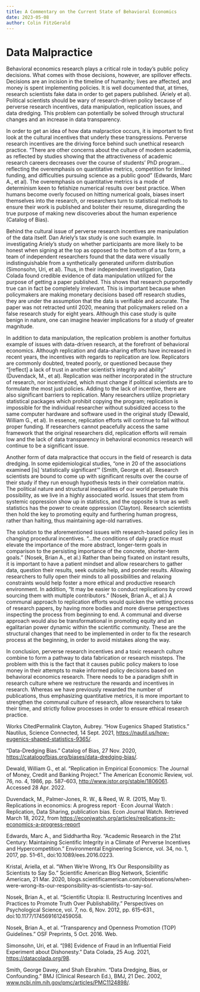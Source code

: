```yaml
---
title: A Commentary on the Current State of Behavioral Economics
date: 2023-05-08
author: Colin FitzGerald
---
```


# Data Malpractice

Behavioral economics research plays a critical role in today’s public policy decisions. What comes with those decisions, however, are spillover effects. Decisions are an incision in the timeline of humanity; lives are affected, and money is spent implementing policies. It is well documented that, at times, research scientists fake data in order to get papers published. (Ariely et al). Political scientists should be wary of research-driven policy because of perverse research incentives, data manipulation, replication issues, and data dredging. This problem can potentially be solved through structural changes and an increase in data transparency.

In order to get an idea of how data malpractice occurs, it is important to first look at the cultural incentives that underly these transgressions. Perverse research incentives are the driving force behind such unethical research practice. “There are other concerns about the culture of modern academia, as reflected by studies showing that the attractiveness of academic research careers decreases over the course of students’ PhD program…reflecting the overemphasis on quantitative metrics, competition for limited funding, and difficulties pursuing science as a public good” (Edwards, Marc A., et al). The overemphasis on quantitative metrics is a mode of determinism keen to fetishize numerical results over best practice. When humans become overly focused on hitting numerical goals, biases insert themselves into the research, or researchers turn to statistical methods to ensure their work is published and bolster their resume, disregarding the true purpose of making new discoveries about the human experience (Catalog of Bias).

Behind the cultural issue of perverse research incentives are manipulation of the data itself. Dan Ariely’s tax study is one such example. In investigating Ariely’s study on whether participants are more likely to be honest when signing at the top as opposed to the bottom of a tax form, a team of independent researchers found that the data were visually indistinguishable from a synthetically generated uniform distribution (Simonsohn, Uri, et al). Thus, in their independent investigation, Data Colada found credible evidence of data manipulation utilized for the purpose of getting a paper published. This shows that research purportedly true can in fact be completely irrelevant. This is important because when policymakers are making monetary decisions based off research studies, they are under the assumption that the data is verifiable and accurate. The paper was not retracted until 2020, meaning that policymakers relied on a false research study for eight years. Although this case study is quite benign in nature, one can imagine heavier implications for a study of greater magnitude.

In addition to data manipulation, the replication problem is another fortuitus example of issues with data-driven research, at the forefront of behavioral economics. Although replication and data-sharing efforts have increased in recent years, the incentives with regards to replication are low. Replicators are commonly doubted, treated poorly, or questioned because they “[reflect] a lack of trust in another scientist’s integrity and ability” (Duvendack, M., et al). Replication was neither incorporated in the structure of research, nor incentivized, which must change if political scientists are to formulate the most just policies. Adding to the lack of incentive, there are also significant barriers to replication. Many researchers utilize proprietary statistical packages which prohibit copying the program; replication is impossible for the individual researcher without subsidized access to the same computer hardware and software used in the original study (Dewald, William G., et al). In essence, replication efforts will continue to fail without proper funding. If researchers cannot peacefully access the same framework that the original researchers did, replication efforts will remain low and the lack of data transparency in behavioral economics research will continue to be a significant issue.

Another form of data malpractice that occurs in the field of research is data dredging. In some epidemiological studies, “one in 20 of the associations examined [is] ‘statistically significant’” (Smith, George et al). Research scientists are bound to come up with significant results over the course of their study if they run enough hypothesis tests in their correlation matrix. The political nature and structural inequalities of our world perpetuate this possibility, as we live in a highly associated world. Issues that stem from systemic oppression show up in statistics, and the opposite is true as well: statistics has the power to create oppression (Clayton). Research scientists then hold the key to promoting equity and furthering human progress, rather than halting, thus maintaining age-old narratives.

The solution to the aforementioned issues with research-based policy lies in changing procedural incentives. “…the conditions of daily practice must elevate the importance of the more abstract, longer-term goals in comparison to the persisting importance of the concrete, shorter-term goals.” (Nosek, Brian A., et al.) Rather than being fixated on instant results, it is important to have a patient mindset and allow researchers to gather data, question their results, seek outside help, and ponder results. Allowing researchers to fully open their minds to all possibilities and relaxing constraints would help foster a more ethical and productive research environment. In addition, “It may be easier to conduct replications by crowd sourcing them with multiple contributors.” (Nosek, Brian A., et al.) A communal approach to replication efforts would quicken the vetting process of research papers, by having more bodies and more diverse perspectives inspecting the process from beginning to end. A communal and diverse approach would also be transformational in promoting equity and an egalitarian power dynamic within the scientific community. These are the structural changes that need to be implemented in order to fix the research process at the beginning, in order to avoid mistakes along the way.

In conclusion, perverse research incentives and a toxic research culture combine to form a pathway to data fabrication or research missteps. The problem with this is the fact that it causes public policy makers to lose money in their attempts to make informed policy decisions based on behavioral economics research. There needs to be a paradigm shift in research culture where we restructure the rewards and incentives in research. Whereas we have previously rewarded the number of publications, thus emphasizing quantitative metrics, it is more important to strengthen the communal culture of research, allow researchers to take their time, and strictly follow processes in order to ensure ethical research practice.

Works CitedPermalink
Clayton, Aubrey. “How Eugenics Shaped Statistics.” Nautilus, Science Connected, 14 Sept. 2021, https://nautil.us/how-eugenics-shaped-statistics-9365/.

“Data-Dredging Bias.” Catalog of Bias, 27 Nov. 2020, https://catalogofbias.org/biases/data-dredging-bias/.

Dewald, William G., et al. “Replication in Empirical Economics: The Journal of Money, Credit and Banking Project.” The American Economic Review, vol. 76, no. 4, 1986, pp. 587–603, http://www.jstor.org/stable/1806061. Accessed 28 Apr. 2022.

Duvendack, M., Palmer-Jones, R. W., & Reed, W. R. (2015, May 1). Replications in economics: A progress report · Econ Journal Watch : Replication, Data Sharing, publication bias. Econ Journal Watch. Retrieved March 18, 2022, from https://econjwatch.org/articles/replications-in-economics-a-progress-report

Edwards, Marc A., and Siddhartha Roy. “Academic Research in the 21st Century: Maintaining Scientific Integrity in a Climate of Perverse Incentives and Hypercompetition.” Environmental Engineering Science, vol. 34, no. 1, 2017, pp. 51–61., doi:10.1089/ees.2016.0223.

Kristal, Ariella, et al. “When We’re Wrong, It’s Our Responsibility as Scientists to Say So.” Scientific American Blog Network, Scientific American, 21 Mar. 2020, blogs.scientificamerican.com/observations/when-were-wrong-its-our-responsibility-as-scientists-to-say-so/.

Nosek, Brian A., et al. “Scientific Utopia: II. Restructuring Incentives and Practices to Promote Truth Over Publishability.” Perspectives on Psychological Science, vol. 7, no. 6, Nov. 2012, pp. 615–631., doi:10.1177/1745691612459058.

Nosek, Brian A., et al. “Transparency and Openness Promotion (TOP) Guidelines.” OSF Preprints, 5 Oct. 2016. Web.

Simonsohn, Uri, et al. “[98] Evidence of Fraud in an Influential Field Experiment about Dishonesty.” Data Colada, 25 Aug. 2021, https://datacolada.org/98.

Smith, George Davey, and Shah Ebrahim. “Data Dredging, Bias, or Confounding.” BMJ (Clinical Research Ed.), BMJ, 21 Dec. 2002, www.ncbi.nlm.nih.gov/pmc/articles/PMC1124898/.